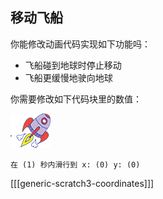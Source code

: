 ## 移动飞船

你能修改动画代码实现如下功能吗：

+ 飞船碰到地球时停止移动
+ 飞船更缓慢地驶向地球

你需要修改如下代码块里的数值：

![火箭精灵](images/sprite-spaceship.png)

```blocks3
在 (1) 秒内滑行到 x: (0) y: (0)
```

[[[generic-scratch3-coordinates]]]
